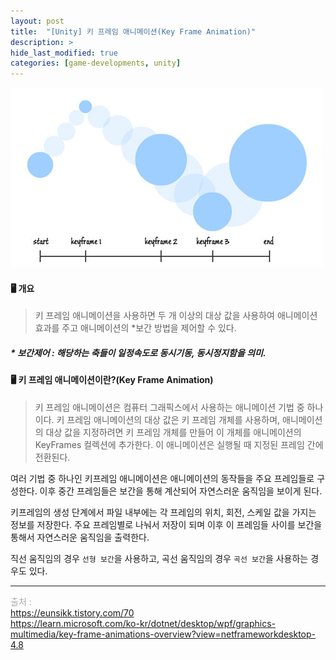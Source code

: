 ```yaml
---
layout: post
title:  "[Unity] 키 프레임 애니메이션(Key Frame Animation)"
description: >
hide_last_modified: true
categories: [game-developments, unity]
---
```


![keyframe_animation](/assets/img/blog/unity/keyframe_animation.jpg)

#### 🖥️ 개요
> 키 프레임 애니메이션을 사용하면 두 개 이상의 대상 값을 사용하여 애니메이션 효과를 주고 애니메이션의 \*보간 방법을 제어할 수 있다.

##### * 보간제어 : 해당하는 축들이 일정속도로 동시기동, 동시정지함을 의미.

#### 🖥️ 키 프레임 애니메이션이란?(Key Frame Animation)
> 키 프레임 애니메이션은 컴퓨터 그래픽스에서 사용하는 애니메이션 기법 중 하나이다.
키 프레임 애니메이션의 대상 값은 키 프레임 개체를 사용하며, 애니메이션의 대상 값을 지정하려면 키 프레임 개체를 만들어 이 개체를 애니메이션의 KeyFrames 컬렉션에 추가한다. 이 애니메이션은 실행될 때 지정된 프레임 간에 전환된다.

여러 기법 중 하나인 키프레임 애니메이션은 애니메이션의 동작들을 주요 프레임들로 구성한다. 이후 중간 프레임들은 보간을 통해 계산되어 자연스러운 움직임을 보이게 된다.

키프레임의 생성 단계에서 파일 내부에는 각 프레임의 위치, 회전, 스케일 값을 가지는 정보를 저장한다. 주요 프레임별로 나눠서 저장이 되며 이후 이 프레임들 사이를 보간을 통해서 자연스러운 움직임을 출력한다.

직선 움직임의 경우 `선형 보간`을 사용하고, 곡선 움직임의 경우 `곡선 보간`을 사용하는 경우도 있다.


-----
<span style="color:darkgray">출처 : </span> <br>
https://eunsikk.tistory.com/70 <br>
https://learn.microsoft.com/ko-kr/dotnet/desktop/wpf/graphics-multimedia/key-frame-animations-overview?view=netframeworkdesktop-4.8